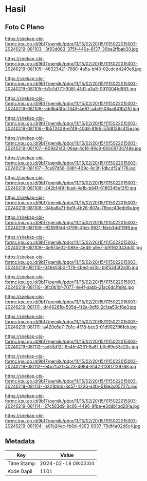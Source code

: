# Hasil

## Foto C Plano

https://sirekap-obj-formc.kpu.go.id/9b17/pemilu/pdpr/11/15/02/20/15/1115022015003-20240219-081103--3f93d083-375f-440e-8137-30be2ffbab30.jpg

https://sirekap-obj-formc.kpu.go.id/9b17/pemilu/pdpr/11/15/02/20/15/1115022015003-20240219-081105--46323421-7980-4a5a-bf43-02cdcd4249e6.jpg

https://sirekap-obj-formc.kpu.go.id/9b17/pemilu/pdpr/11/15/02/20/15/1115022015003-20240219-081105--b3c1d771-308f-41d1-a3a3-0911004fd983.jpg

https://sirekap-obj-formc.kpu.go.id/9b17/pemilu/pdpr/11/15/02/20/15/1115022015003-20240219-081106--ab8b43fb-7345-4e87-a4c9-08aa641fb2f0.jpg

https://sirekap-obj-formc.kpu.go.id/9b17/pemilu/pdpr/11/15/02/20/15/1115022015003-20240219-081106--1b572428-e749-40d8-8166-57d8139c415e.jpg

https://sirekap-obj-formc.kpu.go.id/9b17/pemilu/pdpr/11/15/02/20/15/1115022015003-20240219-081107--609d2143-06aa-4c16-99c8-60b0970b748e.jpg

https://sirekap-obj-formc.kpu.go.id/9b17/pemilu/pdpr/11/15/02/20/15/1115022015003-20240219-081107--7ce97d56-086f-409c-8c3f-1dbcdf2a1176.jpg

https://sirekap-obj-formc.kpu.go.id/9b17/pemilu/pdpr/11/15/02/20/15/1115022015003-20240219-081108--242b14f9-1cad-4a1b-b841-6186345ef2f0.jpg

https://sirekap-obj-formc.kpu.go.id/9b17/pemilu/pdpr/11/15/02/20/15/1115022015003-20240219-081108--04ba8a71-8e1f-4b26-807a-76bcc43edb9a.jpg

https://sirekap-obj-formc.kpu.go.id/9b17/pemilu/pdpr/11/15/02/20/15/1115022015003-20240219-081109--92599fd4-0799-41eb-9631-16cb34d1f9f8.jpg

https://sirekap-obj-formc.kpu.go.id/9b17/pemilu/pdpr/11/15/02/20/15/1115022015003-20240219-081109--4e974e02-088e-4e48-a9e7-b91162343dd0.jpg

https://sirekap-obj-formc.kpu.go.id/9b17/pemilu/pdpr/11/15/02/20/15/1115022015003-20240219-081110--048e55b0-ff76-4bed-a20c-b6f5345f2a0b.jpg

https://sirekap-obj-formc.kpu.go.id/9b17/pemilu/pdpr/11/15/02/20/15/1115022015003-20240219-081110--8fc0b1bf-7077-4e4f-aabb-21ac6dc1fe9d.jpg

https://sirekap-obj-formc.kpu.go.id/9b17/pemilu/pdpr/11/15/02/20/15/1115022015003-20240219-081111--d440281b-505d-4f2a-9df8-2c1aa53cf6e0.jpg

https://sirekap-obj-formc.kpu.go.id/9b17/pemilu/pdpr/11/15/02/20/15/1115022015003-20240219-081111--a420c6e7-7b1c-4f78-bcc3-01d902796fcb.jpg

https://sirekap-obj-formc.kpu.go.id/9b17/pemilu/pdpr/11/15/02/20/15/1115022015003-20240219-081112--ad53d12f-8c45-4331-8a8f-b0c69e53c20c.jpg

https://sirekap-obj-formc.kpu.go.id/9b17/pemilu/pdpr/11/15/02/20/15/1115022015003-20240219-081112--e4b21a21-4c23-4994-8142-ff3817f39768.jpg

https://sirekap-obj-formc.kpu.go.id/9b17/pemilu/pdpr/11/15/02/20/15/1115022015003-20240219-081113--6221b1db-3d57-4226-a3fa-518e3c05727c.jpg

https://sirekap-obj-formc.kpu.go.id/9b17/pemilu/pdpr/11/15/02/20/15/1115022015003-20240219-081114--27c583d9-9c06-4496-8fbe-e0ddb1bd281a.jpg

https://sirekap-obj-formc.kpu.go.id/9b17/pemilu/pdpr/11/15/02/20/15/1115022015003-20240219-081104--a01b24ec-fb8d-4393-8037-79df4a02d6c4.jpg


## Metadata

| Key        | Value               |
| ---------- | ------------------- |
| Time Stamp | 2024-02-19 09:03:04 |
| Kode Dapil | 1101                |



